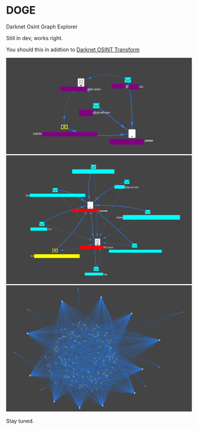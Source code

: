 # DOGE
Darknet Osint Graph Explorer

Still in dev, works right.

You should this in addtion to [Darknet OSINT Transform](https://github.com/pielco11/DOT)

![dashboard](images/screenshot_30.png)
![dashboard1](images/screenshot_31.png)
![dashboard2](images/screenshot_32.png)

Stay tuned.
